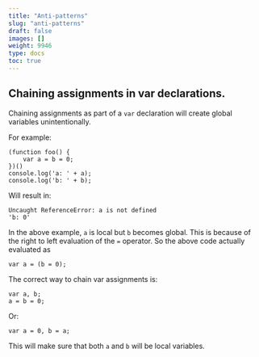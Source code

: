 ```yaml
---
title: "Anti-patterns"
slug: "anti-patterns"
draft: false
images: []
weight: 9946
type: docs
toc: true
---
```


## Chaining assignments in var declarations.
Chaining assignments as part of a `var` declaration will create global variables unintentionally.

For example:

    (function foo() {    
        var a = b = 0;
    })()
    console.log('a: ' + a);
    console.log('b: ' + b);

Will result in:

<!-- language: lang-none -->

    Uncaught ReferenceError: a is not defined
    'b: 0'

In the above example, `a` is local but `b` becomes global. This is because of the right to left evaluation of the `=` operator. So the above code actually evaluated as

    var a = (b = 0);

The correct way to chain var assignments is:

    var a, b;
    a = b = 0;

Or: 

    var a = 0, b = a;

This will make sure that both `a` and `b` will be local variables.

